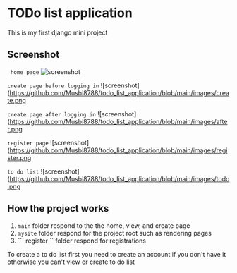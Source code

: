 # TODo list application
This is my first django mini project

## Screenshot
``` home page```
![screenshot](https://github.com/Musbi8788/todo_list_application/blob/main/images/home.png)

``` create page before logging in ```
![screenshot](https://github.com/Musbi8788/todo_list_application/blob/main/images/create.png

``` create page after logging in ```
![screenshot](https://github.com/Musbi8788/todo_list_application/blob/main/images/after.png

``` register page ```
![screenshot](https://github.com/Musbi8788/todo_list_application/blob/main/images/register.png

``` to do list ```
![screenshot](https://github.com/Musbi8788/todo_list_application/blob/main/images/todo.png




## How the project works
 1. ``` main ``` folder respond to the the home, view, and create page
 2. ``` mysite ``` folder respond for the project root such as rendering pages 
 3. ``` register `` folder respond for registrations 

To create a to do list first you need to create an account if you don't have it otherwise you can't view or create to do list 



